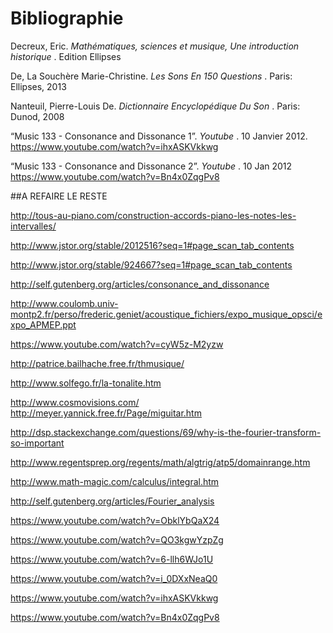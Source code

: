# Bibliographie

<p>
	Decreux, Eric.
	<em>
		 Mathématiques, sciences et musique, Une introduction historique
	</em>
	 . Edition Ellipses
</p>
<p>
	De, La Souchère Marie-Christine.
	<em>
		 Les Sons En 150 Questions
	</em>
	 . Paris: Ellipses, 2013
</p>
<p>
	Nanteuil, Pierre-Louis De.
	<em>
		 Dictionnaire Encyclopédique Du Son
	</em>
	 . Paris: Dunod, 2008
</p>

<p>
	“Music 133 - Consonance and Dissonance 1”.
	<em>
		 Youtube
	</em>
	 . 10 Janvier 2012.
	<a href="https://www.youtube.com/watch?v=ihxASKVkkwg">
		 https://www.youtube.com/watch?v=ihxASKVkkwg
	</a>
</p>
<p>
	“Music 133 - Consonance and Dissonance 2”.
	<em>
		 Youtube
	</em>
	 . 10 Jan 2012
	<a href="https://www.youtube.com/watch?v=Bn4x0ZqgPv8">
		 https://www.youtube.com/watch?v=Bn4x0ZqgPv8
	</a>
</p>


##A REFAIRE LE RESTE
<p>
	<a href="http://tous-au-piano.com/construction-accords-piano-les-notes-les-intervalles/">
		http://tous-au-piano.com/construction-accords-piano-les-notes-les-intervalles/
	</a>
</p>
<p>
	<a href="http://www.jstor.org/stable/2012516?seq=1#page_scan_tab_contents">
		http://www.jstor.org/stable/2012516?seq=1#page_scan_tab_contents
	</a>
</p>
<p>
	<a href="http://www.jstor.org/stable/924667?seq=1#page_scan_tab_contents">
		http://www.jstor.org/stable/924667?seq=1#page_scan_tab_contents
	</a>
</p>
<p>
	<a href="http://self.gutenberg.org/articles/consonance_and_dissonance">
		http://self.gutenberg.org/articles/consonance_and_dissonance
	</a>
</p>
<p>
	<a href="http://www.coulomb.univ-montp2.fr/perso/frederic.geniet/acoustique_fichiers/expo_musique_opsci/expo_APMEP.ppt">
		http://www.coulomb.univ-montp2.fr/perso/frederic.geniet/acoustique_fichiers/expo_musique_opsci/expo_APMEP.ppt
	</a>
</p>
<p>
	<a href="https://www.youtube.com/watch?v=cyW5z-M2yzw">
		https://www.youtube.com/watch?v=cyW5z-M2yzw
	</a>
</p>
<p>
	<a href="http://patrice.bailhache.free.fr/thmusique/etapesthmus.html">
		http://patrice.bailhache.free.fr/thmusique/
	</a>
</p>
<p>
	<a href="http://www.solfego.fr/la-tonalite.htm">
		http://www.solfego.fr/la-tonalite.htm
	</a>
</p>
<p>
	<a href="http://www.cosmovisions.com/musiConsonance.htm">
		http://www.cosmovisions.com/
	</a>
	<a href="http://meyer.yannick.free.fr/Page/miguitar.htm">
		http://meyer.yannick.free.fr/Page/miguitar.htm
	</a>
</p>
<p>
	<a href="http://dsp.stackexchange.com/questions/69/why-is-the-fourier-transform-so-important">
		http://dsp.stackexchange.com/questions/69/why-is-the-fourier-transform-so-important
	</a>
</p>
<p>
	<a href="http://www.regentsprep.org/regents/math/algtrig/atp5/domainrange.htm">
		http://www.regentsprep.org/regents/math/algtrig/atp5/domainrange.htm
	</a>
</p>
<p>
	<a href="http://www.math-magic.com/calculus/integral.htm">
		http://www.math-magic.com/calculus/integral.htm
	</a>
</p>
<p>
	<a href="http://self.gutenberg.org/articles/Fourier_analysis">
		http://self.gutenberg.org/articles/Fourier_analysis
	</a>
</p>
<p>
	<a href="https://www.youtube.com/watch?v=ObklYbQaX24">
		https://www.youtube.com/watch?v=ObklYbQaX24
	</a>
</p>
<p>
	<a href="https://www.youtube.com/watch?v=QO3kgwYzpZg">
		https://www.youtube.com/watch?v=QO3kgwYzpZg
	</a>
</p>
<p>
	<a href="https://www.youtube.com/watch?v=6-llh6WJo1U">
		https://www.youtube.com/watch?v=6-llh6WJo1U
	</a>
</p>
<p>
	<a href="https://www.youtube.com/watch?v=i_0DXxNeaQ0">
		https://www.youtube.com/watch?v=i_0DXxNeaQ0
	</a>
</p>
<p>
	<a href="https://www.youtube.com/watch?v=ihxASKVkkwg">
		https://www.youtube.com/watch?v=ihxASKVkkwg
	</a>
</p>
<p>
	<a href="https://www.youtube.com/watch?v=Bn4x0ZqgPv8">
		https://www.youtube.com/watch?v=Bn4x0ZqgPv8
	</a>
</p>
